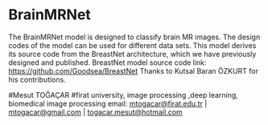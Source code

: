 # BrainMRNet
The BrainMRNet model is designed to classify brain MR images. 
The design codes of the model can be used for different data sets. 
This model derives its source code from the BreastNet architecture, which we have previously designed and published. 
BreastNet model source code link: https://github.com/Goodsea/BreastNet Thanks to Kutsal Baran ÖZKURT for his contributions.

#Mesut TOĞAÇAR #firat university, image processing ,deep learning, biomedical image processing 
email: mtogacar@firat.edu.tr | mtogacar@gmail.com | togacar.mesut@hotmail.com
